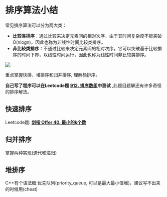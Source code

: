 # 排序算法小结

常见排序算法可以分为两大类：

- **比较类排序**：通过比较来决定元素间的相对次序，由于其时间复杂度不能突破O(nlogn)，因此也称为非线性时间比较类排序。
- **非比较类排序**：不通过比较来决定元素间的相对次序，它可以突破基于比较排序的时间下界，以线性时间运行，因此也称为线性时间非比较类排序。

![](https://images2018.cnblogs.com/blog/849589/201804/849589-20180402133438219-1946132192.png)

重点掌握快排、堆排序和归并排序, 理解桶排序。



**自己写了程序可以在Leetcode题 [912. 排序数组](https://leetcode-cn.com/problems/sort-an-array/)中测试** ,此题目题解还有许多奇怪的排序解法。

## 快速排序

Leetcode题: **[剑指 Offer 40. 最小的k个数](https://leetcode-cn.com/problems/zui-xiao-de-kge-shu-lcof/)**

## 归并排序

掌握两种实现(迭代和递归)

## 堆排序

C++有个语法糖:优先队列(priority_queue, 可以是最大最小值堆)，建议写不出来的时候用(cheat)

